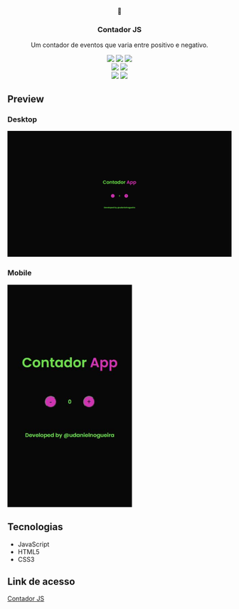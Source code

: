 <div align="center">
🍇
<h3>Contador JS</h3>
<p>Um contador de eventos que varia entre positivo e negativo.</p>
<img src="https://img.shields.io/github/languages/count/udanielnogueira/contador-js">
<img src="https://img.shields.io/github/languages/top/udanielnogueira/contador-js">
<img src="https://img.shields.io/github/languages/code-size/udanielnogueira/contador-js">
<br>
<img src="https://img.shields.io/github/last-commit/udanielnogueira/contador-js">
<img src="https://img.shields.io/github/deployments/udanielnogueira/contador-js/github-pag">
<br>
<img src="https://img.shields.io/github/license/udanielnogueira/contador-js">
<img src="https://img.shields.io/badge/responsive-yes-ff69b4">
</div>

## Preview

### Desktop

![Preview do projeto](assets/img/contador-js-preview.png "Contador JS Preview")

### Mobile

<img src="assets/img/contador-js-mobile-preview.JPG" height="500" alt="Contador JS Mobile Preview">

## Tecnologias

- JavaScript
- HTML5
- CSS3

## Link de acesso

<a href="https://udanielnogueira.github.io/contador-js/" target="_blank">Contador JS</a>

<!-- 
Images
![Image](image.png "Image")
 -->

 <!-- 
Gifs
Windows + G
Windows + Alt + R
https://cloudconvert.com/mp4-to-gif
https://www.iloveimg.com/compress-image/compress-gif
-->

<!-- 
Badges
https://shields.io/
https://simpleicons.org/
https://forthebadge.com/
https://github.com/alexandresanlim/Badges4-README.md-Profile
 -->

<!-- 
Logos
https://temp-mail.org/en/
https://www.shopify.com/br/ferramentas/criador-de-logo
-->

<!-- 
Refs
https://github.com/othneildrew/Best-README-Template
https://github.com/matiassingers/awesome-readme
https://github.com/amitmerchant1990/electron-markdownify
 -->